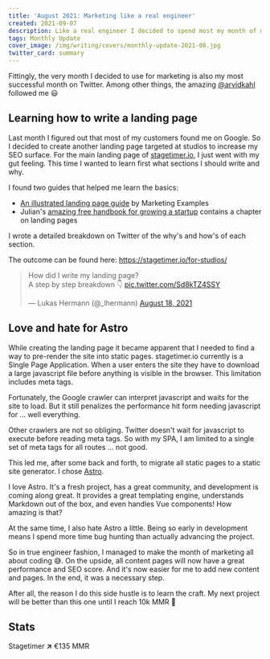 ```yaml
---
title: 'August 2021: Marketing like a real engineer'
created: 2021-09-07
description: Like a real engineer I decided to spend most my month of marketing with refactoring the page. The static site generator Astro makes it easier to optimize pages for SEO.
tags: Monthly Update
cover_image: /img/writing/covers/monthly-update-2021-08.jpg
twitter_card: summary
---
```


Fittingly, the very month I decided to use for marketing is also my most successful month on Twitter. Among other things, the amazing [@arvidkahl](https://twitter.com/arvidkahl) followed me 😃

## Learning how to write a landing page

Last month I figured out that most of my customers found me on Google. So I decided to create another landing page targeted at studios to increase my SEO surface. For the main landing page of [stagetimer.io](https://stagetimer.io), I just went with my gut feeling. This time I wanted to learn first what sections I should write and why.

I found two guides that helped me learn the basics:
- [An illustrated landing page guide](https://marketingexamples.com/conversion/landing-page-guide) by Marketing Examples
- Julian's [amazing free handbook for growing a startup](https://www.julian.com/guide/growth/landing-pages) contains a chapter on landing pages

I wrote a detailed breakdown on Twitter of the why's and how's of each section.

The outcome can be found here: https://stagetimer.io/for-studios/

<blockquote class="twitter-tweet" data-theme="light" data-chrome="noheader"><p lang="en" dir="ltr">How did I write my landing page?<br>A step by step breakdown 👇 <a href="https://t.co/Sd8kTZ4SSY">pic.twitter.com/Sd8kTZ4SSY</a></p>&mdash; Lukas Hermann (@_lhermann) <a href="https://twitter.com/_lhermann/status/1428025421199720455?ref_src=twsrc%5Etfw">August 18, 2021</a></blockquote>

## Love and hate for Astro

While creating the landing page it became apparent that I needed to find a way to pre-render the site into static pages. stagetimer.io currently is a Single Page Application. When a user enters the site they have to download a large javascript file before anything is visible in the browser. This limitation includes meta tags.

Fortunately, the Google crawler can interpret javascript and waits for the site to load. But it still penalizes the performance hit form needing javascript for ... well everything.

Other crawlers are not so obliging. Twitter doesn't wait for javascript to execute before reading meta tags. So with my SPA, I am limited to a single set of meta tags for all routes ... not good.

This led me, after some back and forth, to migrate all static pages to a static site generator. I chose [Astro](https://astro.build/).

I love Astro. It's a fresh project, has a great community, and development is coming along great. It provides a great templating engine, understands Markdown out of the box, and even handles Vue components! How amazing is that?

At the same time, I also hate Astro a little. Being so early in development means I spend more time bug hunting than actually advancing the project.

So in true engineer fashion, I managed to make the month of marketing all about coding 😅. On the upside, all content pages will now have a great performance and SEO score. And it's now easier for me to add new content and pages. In the end, it was a necessary step.

After all, the reason I do this side hustle is to learn the craft. My next project will be better than this one until I reach 10k MMR 🥳

## Stats

Stagetimer <strong class="text-green-600">↗</strong> €135 MMR

